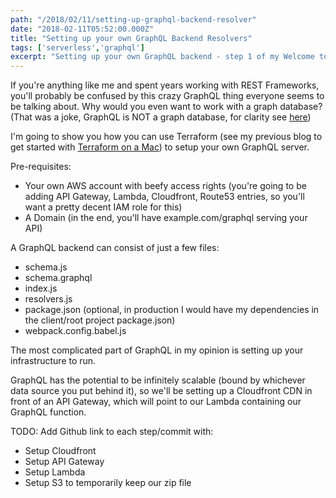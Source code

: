 ```yaml
---
path: "/2018/02/11/setting-up-graphql-backend-resolver"
date: "2018-02-11T05:52:00.000Z"
title: "Setting up your own GraphQL Backend Resolvers"
tags: ['serverless','graphql']
excerpt: "Setting up your own GraphQL backend - step 1 of my Welcome to GraphQL resolvers series"
---
```


If you're anything like me and spent years working with REST Frameworks, you'll
probably be confused by this crazy GraphQL thing everyone seems to be talking
about. Why would you even want to work with a graph database? (That was a joke,
GraphQL is NOT a graph database, for clarity see
[here](https://maxrozen.com/2018-01-04-what-is-graphql))

I'm going to show you how you can use Terraform (see my previous blog to get
started with
[Terraform on a Mac](https://maxrozen.com/2018-02-07-getting-started-with-terraform/))
to setup your own GraphQL server.

Pre-requisites:

* Your own AWS account with beefy access rights (you're going to be adding API
  Gateway, Lambda, Cloudfront, Route53 entries, so you'll want a pretty decent
  IAM role for this)
* A Domain (in the end, you'll have example.com/graphql serving your API)

A GraphQL backend can consist of just a few files:

* schema.js
* schema.graphql
* index.js
* resolvers.js
* package.json (optional, in production I would have my dependencies in the
  client/root project package.json)
* webpack.config.babel.js

The most complicated part of GraphQL in my opinion is setting up your
infrastructure to run.

GraphQL has the potential to be infinitely scalable (bound by whichever data
source you put behind it), so we'll be setting up a Cloudfront CDN in front of
an API Gateway, which will point to our Lambda containing our GraphQL function.

TODO: Add Github link to each step/commit with:

* Setup Cloudfront
* Setup API Gateway
* Setup Lambda
* Setup S3 to temporarily keep our zip file
